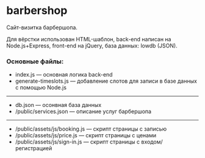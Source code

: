 # barbershop

Сайт-визитка барбершопа.

Для вёрстки использован HTML-шаблон, back-end написан на Node.js+Express, front-end на jQuery, база данных: lowdb (JSON).

### Основные файлы:

* index.js — основная логика back-end
* generate-timeslots.js — добавление слотов для записи в базе данных с помощью Node.js
------
* db.json — осонвная база данных
* /public/services.json — описание услуг барбершопа
------
* /public/assets/js/booking.js — скрипт страницы с записью
* /public/assets/js/price.js — скрипт страницы с ценами
* /public/assets/js/sign-in.js — скрипт страницы с входом/регистрацией

